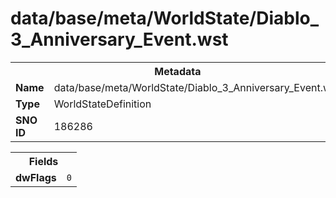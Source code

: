 <h1>data/base/meta/WorldState/Diablo_3_Anniversary_Event.wst</h1><table><tr><th colspan="100%">Metadata</th></tr><tr><td><b>Name</b></td><td>data/base/meta/WorldState/Diablo_3_Anniversary_Event.wst</td></tr><tr><td><b>Type</b></td><td>WorldStateDefinition</td></tr><tr><td><b>SNO ID</b></td><td>186286</td></tr></table>

<table><tr><th colspan="100%">Fields</th></tr><tr><td><b>dwFlags</b></td><td><code>0</code></td></tr></table>


